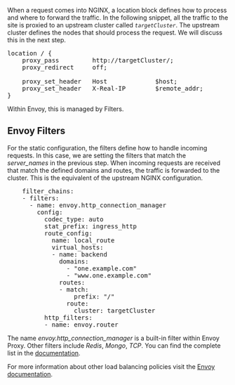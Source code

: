 When a request comes into NGINX, a location block defines how to process and where to forward the traffic. In the following snippet, all the traffic to the site is proxied to an upstream cluster called _`targetCluster`_. The upstream cluster defines the nodes that should process the request. We will discuss this in the next step.

<pre class="file">
location / {
    proxy_pass         http://targetCluster/;
    proxy_redirect     off;

    proxy_set_header   Host             $host;
    proxy_set_header   X-Real-IP        $remote_addr;
}
</pre>

Within Envoy, this is managed by Filters.

## Envoy Filters

For the static configuration, the filters define how to handle incoming requests. In this case, we are setting the filters that match the *server_names* in the previous step. When incoming requests are received that match the defined domains and routes, the traffic is forwarded to the cluster. This is the equivalent of the upstream NGINX configuration.

<pre class="file" data-filename="envoy.yaml">
    filter_chains:
    - filters:
      - name: envoy.http_connection_manager
        config:
          codec_type: auto
          stat_prefix: ingress_http
          route_config:
            name: local_route
            virtual_hosts:
            - name: backend
              domains:
                - "one.example.com"
                - "www.one.example.com"
              routes:
              - match:
                  prefix: "/"
                route:
                  cluster: targetCluster
          http_filters:
          - name: envoy.router
</pre>

The name *envoy.http_connection_manager* is a built-in filter within Envoy Proxy. Other filters include _Redis_, _Mongo_, _TCP_. You can find the complete list in the [documentation](https://www.envoyproxy.io/docs/envoy/latest/api-v3/listeners/listeners).

For more information about other load balancing policies visit the [Envoy documentation](https://www.envoyproxy.io/docs/envoy/latest/intro/arch_overview/arch_overview).
